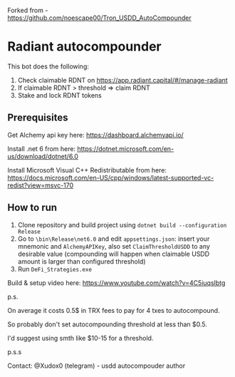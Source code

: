 Forked from - https://github.com/noescape00/Tron_USDD_AutoCompounder 


# Radiant autocompounder

This bot does the following: 

1.  Check claimable RDNT on https://app.radiant.capital/#/manage-radiant
2. If claimable RDNT > threshold => claim RDNT
3. Stake and lock RDNT tokens



## Prerequisites

Get Alchemy api key here: https://dashboard.alchemyapi.io/

Install .net 6 from here: https://dotnet.microsoft.com/en-us/download/dotnet/6.0

Install Microsoft Visual C++ Redistributable from here: https://docs.microsoft.com/en-US/cpp/windows/latest-supported-vc-redist?view=msvc-170

## How to run

1. Clone repository and build project using `dotnet build --configuration Release`
2. Go to `\bin\Release\net6.0` and edit `appsettings.json`: insert your mnemonic and `AlchemyAPIKey`, also set `ClaimThresholdUSDD` to any desirable value (compounding will happen when claimable USDD amount is larger than configured threshold)
3. Run `DeFi_Strategies.exe`



Build & setup video here: https://www.youtube.com/watch?v=4C5iuqsIbtg





p.s.

On average it costs 0.5$ in TRX fees to pay for 4 txes to autocompound. 

So probably don't set autocompounding threshold at less than $0.5. 

I'd suggest using smth like $10-15 for a threshold. 



p.s.s

Contact: @Xudox0 (telegram) - usdd autocompouder author
